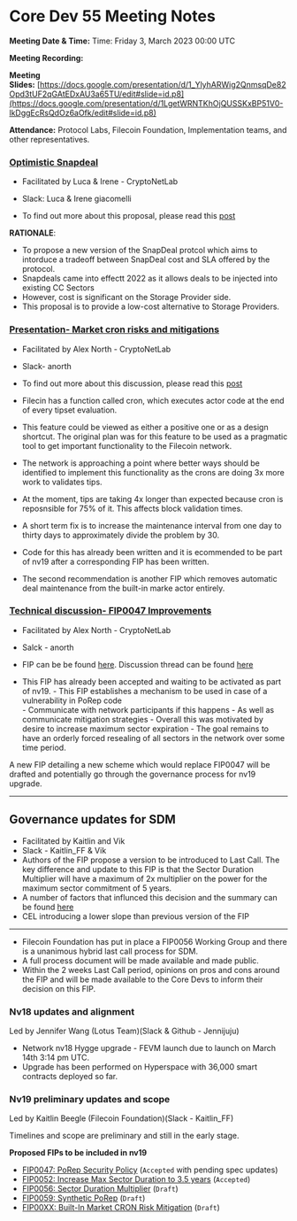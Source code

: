 

# Core Dev 55 Meeting Notes

**Meeting Date & Time:** Time: Friday 3, March 2023 00:00 UTC

**Meeting Recording:** 

**Meeting Slides:** [https://docs.google.com/presentation/d/1_YlyhARWig2QnmsqDe82Opd3tUF2qGAtEDxAU3a65TU/edit#slide=id.p8](https://docs.google.com/presentation/d/1LgetWRNTKhOjQUSSKxBP51V0-lkDggEcRsQdOz6aOfk/edit#slide=id.p8)

**Attendance:** Protocol Labs, Filecoin Foundation, Implementation teams, and other representatives.

### **[Optimistic Snapdeal](https://github.com/filecoin-project/FIPs/discussions/645)**

- Facilitated by Luca & Irene  - CryptoNetLab  
- Slack: Luca & Irene giacomelli

- To find out more about this proposal, please read this [post](https://github.com/filecoin-project/FIPs/discussions/645)

**RATIONALE**: 
- To propose a new version of the SnapDeal protcol which aims to intorduce a tradeoff between SnapDeal cost and SLA offered by the protocol. 
- Snapdeals came into effectt 2022 as it allows deals to be injected into existing CC Sectors
- However, cost is significant on the Storage Provider side. 
- This proposal is to provide a low-cost alternative to Storage Providers.
### **[Presentation- Market cron risks and mitigations](https://github.com/filecoin-project/FIPs/discussions/645)**

- Facilitated by Alex North  - CryptoNetLab  
- Slack- anorth 

- To find out more about this discussion, please read this [post](https://github.com/filecoin-project/FIPs/discussions/645)
- Filecin has a function called cron, which executes actor code at the end of every tipset evaluation. 
- This feature could be viewed as either a positive one or as a design shortcut. The original plan was for this feature to be used as a pragmatic tool to get important functionality to the Filecoin network. 
- The network is approaching a point where better ways should be identified to implement this functionality as the crons are doing 3x more work to validates tips. 
- At the moment, tips are taking 4x longer than expected because cron is reposnsible for 75% of it. This affects block validation times. 
- A short term fix is to increase the maintenance interval from one day to thirty days to approximately divide the problem by 30. 
- Code for this has already been written and it is ecommended to be part of nv19 after a corresponding FIP has been written.
- The second recommendation is another FIP which removes automatic deal maintenance from the built-in marke actor entirely.
### **[Technical discussion- FIP0047 Improvements](https://github.com/filecoin-project/FIPs/blob/master/FIPS/fip-0047.md)**

- Facilitated by Alex North - CryptoNetLab 
- Salck - anorth   

- FIP can be be found [here](https://github.com/filecoin-project/FIPs/blob/master/FIPS/fip-0047.md). Discussion thread can be found [here](https://github.com/filecoin-project/FIPs/discussions/415)
- This FIP has already been accepted and waiting to be activated as part of nv19. 
       - This FIP establishes a mechanism to be used in    case of a vulnerability in PoRep code  
       - Communicate with network participants if this happens
       - As well as communicate mitigation strategies
       - Overall this was motivated by desire to increase maximum sector expiration
       - The goal remains to have an orderly forced resealing of all sectors in the network over some time period. 

A new FIP detailing a new scheme which would replace FIP0047 will be drafted and potentially go through the governance process for nv19 upgrade.  


****
Governance updates for SDM
-
- Facilitated by Kaitlin and Vik 
- Slack - Kaitlin_FF & Vik 
- Authors of the FIP propose a version to be introduced to Last Call. The key difference and update to this FIP is that the Sector Duration Multiplier will have a maximum of 2x multiplier on the power for the maximum sector commitment of 5 years.
- A number of factors that influnced this decision and the summary can be found [here](https://hackmd.io/_vk6vDwIQW2-h9Gs8a6CvQ?view)
- CEL introducing a lower slope than previous version of the FIP



---
- Filecoin Foundation has put in place a FIP0056 Working Group and there is a unanimous hybrid last call process for SDM. 
- A full process document will be made available and made public. 
- Within the 2 weeks Last Call period, opinions on pros and cons around the FIP and will be made available to the Core Devs to inform their decision on this FIP. 


    
### Nv18 updates and alignment

Led by Jennifer Wang (Lotus Team)(Slack & Github - Jennijuju)

- Network nv18 Hygge upgrade - FEVM launch due to launch on March 14th 3:14 pm UTC. 
- Upgrade has been performed on Hyperspace with 36,000 smart contracts deployed so far. 

### Nv19 preliminary updates and scope 

Led by Kaitlin Beegle (Filecoin Foundation)(Slack - Kaitlin_FF)

Timelines and scope are preliminary and still in the early stage. 

**Proposed FIPs to be included in nv19**

- [FIP0047: PoRep Security Policy](https://github.com/filecoin-project/FIPs/blob/master/FIPS/fip-0047.md) (`Accepted` with pending spec updates)
- [FIP0052: Increase Max Sector Duration to 3.5 years](https://github.com/filecoin-project/FIPs/blob/master/FIPS/fip-0052.md) (`Accepted`) 
- [FIP0056: Sector Duration Multiplier](https://github.com/filecoin-project/FIPs/blob/master/FIPS/fip-0056.md) (`Draft`)
- [FIP0059: Synthetic PoRep](https://github.com/filecoin-project/FIPs/pull/627) (`Draft`) 
- [FIP00XX: Built-In Market CRON Risk Mitigation](https://github.com/filecoin-project/FIPs/discussions/638) (`Draft`)




